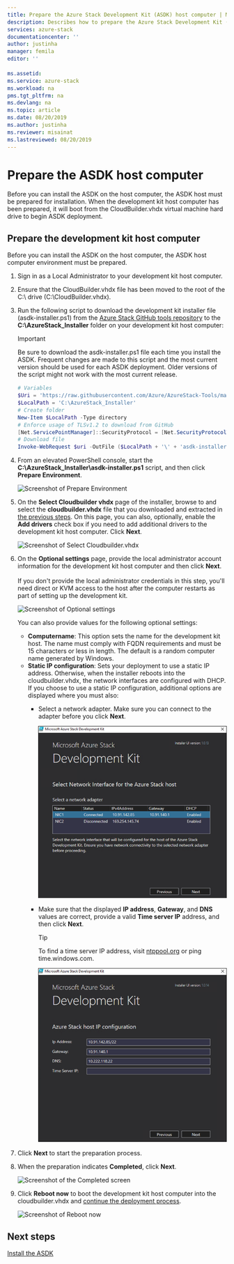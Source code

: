 ```yaml
---
title: Prepare the Azure Stack Development Kit (ASDK) host computer | Microsoft Docs
description: Describes how to prepare the Azure Stack Development Kit (ASDK) host computer for ASDK installation.
services: azure-stack
documentationcenter: ''
author: justinha
manager: femila
editor: ''

ms.assetid: 
ms.service: azure-stack
ms.workload: na
pms.tgt_pltfrm: na
ms.devlang: na
ms.topic: article
ms.date: 08/20/2019
ms.author: justinha
ms.reviewer: misainat
ms.lastreviewed: 08/20/2019
---
```


# Prepare the ASDK host computer
Before you can install the ASDK on the host computer, the ASDK host must be prepared for installation. When the development kit host computer has been prepared, it will boot from the CloudBuilder.vhdx virtual machine hard drive to begin ASDK deployment.

## Prepare the development kit host computer
Before you can install the ASDK on the host computer, the ASDK host computer environment must be prepared.
1. Sign in as a Local Administrator to your development kit host computer.
2. Ensure that the CloudBuilder.vhdx file has been moved to the root of the C:\ drive (C:\CloudBuilder.vhdx).
3. Run the following script to download the development kit installer file (asdk-installer.ps1) from the [Azure Stack GitHub tools repository](https://github.com/Azure/AzureStack-Tools) to the **C:\AzureStack_Installer** folder on your development kit host computer:

   > [!IMPORTANT]
   > Be sure to download the asdk-installer.ps1 file each time you install the ASDK. Frequent changes are made to this script and the most current version should be used for each ASDK deployment. Older versions of the script might not work with the most current release.

   ```powershell
   # Variables
   $Uri = 'https://raw.githubusercontent.com/Azure/AzureStack-Tools/master/Deployment/asdk-installer.ps1'
   $LocalPath = 'C:\AzureStack_Installer'
   # Create folder
   New-Item $LocalPath -Type directory
   # Enforce usage of TLSv1.2 to download from GitHub
   [Net.ServicePointManager]::SecurityProtocol = [Net.SecurityProtocolType]::Tls12
   # Download file
   Invoke-WebRequest $uri -OutFile ($LocalPath + '\' + 'asdk-installer.ps1')
   ```

4. From an elevated PowerShell console, start the **C:\AzureStack_Installer\asdk-installer.ps1** script, and then click **Prepare Environment**.

    ![Screenshot of Prepare Environment](media/asdk-prepare-host/1.PNG) 

5. On the **Select Cloudbuilder vhdx** page of the installer, browse to and select the **cloudbuilder.vhdx** file that you downloaded and extracted in [the previous steps](asdk-download.md). On this page, you can also, optionally, enable the **Add drivers** check box if you need to add additional drivers to the development kit host computer. Click **Next**.  

    ![Screenshot of Select Cloudbuilder.vhdx](media/asdk-prepare-host/2.PNG)

6. On the **Optional settings** page, provide the local administrator account information for the development kit host computer and then click **Next**.<br><br>If you don't provide the local administrator credentials in this step, you'll need direct or KVM access to the host after the computer restarts as part of setting up the development kit.

   ![Screenshot of Optional settings](media/asdk-prepare-host/3.PNG)

    You can also provide values for the following optional settings:
    - **Computername**: This option sets the name for the development kit host. The name must comply with FQDN requirements and must be 15 characters or less in length. The default is a random computer name generated by Windows.
    - **Static IP configuration**: Sets your deployment to use a static IP address. Otherwise, when the installer reboots into the cloudbuilder.vhdx, the network interfaces are configured with DHCP. If you choose to use a static IP configuration, additional options are displayed where you must also:
      - Select a network adapter. Make sure you can connect to the adapter before you click **Next**.

        ![Screenshot of network adapter settings](media/asdk-prepare-host/step-four-network-adapter.png)

      - Make sure that the displayed **IP address**, **Gateway**, and **DNS** values are correct, provide a valid **Time server IP** address, and then click **Next**.

        >[!TIP]
        >To find a time server IP address, visit [ntppool.org](https://www.ntppool.org/) or ping time.windows.com. 

        ![Screenshot of IP configuration settings](media/asdk-prepare-host/step-five-host-ip-config.png)

7. Click **Next** to start the preparation process.
8. When the preparation indicates **Completed**, click **Next**.

    ![Screenshot of the Completed screen](media/asdk-prepare-host/4.PNG)

9. Click **Reboot now** to boot the development kit host computer into the cloudbuilder.vhdx and [continue the deployment process](asdk-install.md).

    ![Screenshot of Reboot now](media/asdk-prepare-host/5.PNG)


## Next steps
[Install the ASDK](asdk-install.md)
